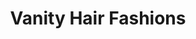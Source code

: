 ---
title: "Vanity Hair Fashions"
url: /cardigan-aberteifi/vanity-hair-fashions/
shop: hairdresser
---